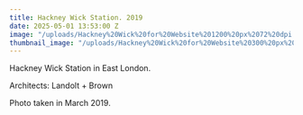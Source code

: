 ```yaml
---
title: Hackney Wick Station. 2019
date: 2025-05-01 13:53:00 Z
image: "/uploads/Hackney%20Wick%20for%20Website%201200%20px%2072%20dpi.jpg"
thumbnail_image: "/uploads/Hackney%20Wick%20for%20Website%20300%20px%2072%20dpi.jpg"
---
```


Hackney Wick Station in East London.

Architects: Landolt + Brown 

Photo taken in March 2019.